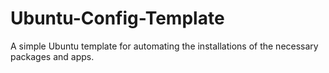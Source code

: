 # Ubuntu-Config-Template
A simple Ubuntu template for automating the installations of the necessary packages and apps.
